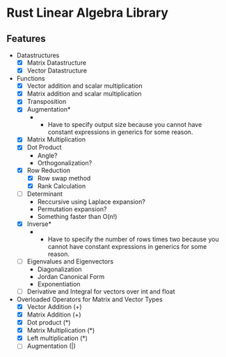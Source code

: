# Rust Linear Algebra Library
## Features
- Datastructures
	- [x] Matrix Datastructure
    - [x] Vector Datastructure
- Functions
    - [x] Vector addition and scalar multiplication
    - [x] Matrix addition and scalar multiplication
    - [x] Transposition
    - [x] Augmentation*
        - * Have to specify output size because you cannot have constant expressions in generics for some reason.
    - [x] Matrix Multiplication
    - [x] Dot Product
        - Angle?
        - Orthogonalization?
    - [x] Row Reduction
        - [x] Row swap method
        - [x] Rank Calculation
    - [ ] Determinant
        - Reccursive using Laplace expansion?
        - Permutation expansion?
        - Something faster than O(n!)
    - [x] Inverse*
        - * Have to specify the number of rows times two because you cannot have constant expressions in generics for some reason.
    - [ ] Eigenvalues and Eigenvectors
        - Diagonalization
        - Jordan Canonical Form
        - Exponentiation
	- [ ] Derivative and Integral for vectors over int and float
- Overloaded Operators for Matrix and Vector Types
    - [x] Vector Addition (+)
    - [x] Matrix Addition (+)
    - [x] Dot product (*)
    - [x] Matrix Multiplication (*)
    - [x] Left multiplication (*)
    - [ ] Augmentation (|)